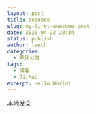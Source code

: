 ```yaml
---
layout: post
title: seconde
slug: my-first-awesome-post
date: 2020-04-22 20:34
status: publish
author: leech
categories: 
  - 默认分类
tags: 
  - 博客
  - GitHub
excerpt: Hello World!
---
```


本地发文

